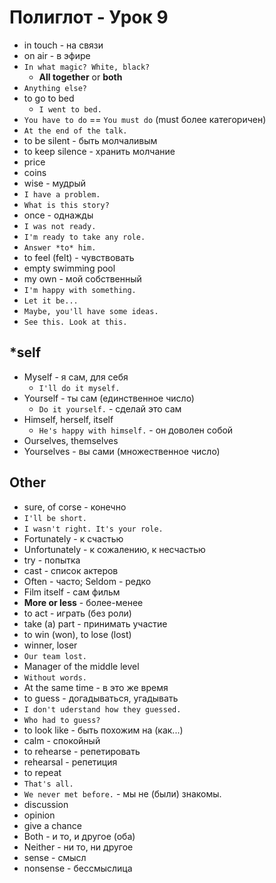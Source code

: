 # Полиглот - Урок 9
* in touch - на связи
* on air - в эфире
* `In what magic? White, black?`
    * **All together** or **both**
* `Anything else?`
* to go to bed
    * `I went to bed.`
* `You have to do` == `You must do` (must более категоричен)
* `At the end of the talk.`
* to be silent - быть молчаливым
* to keep silence - хранить молчание
* price
* coins
* wise - мудрый
* `I have a problem.`
* `What is this story?`
* once - однажды
* `I was not ready.`
* `I'm ready to take any role.`
* `Answer *to* him.`
* to feel (felt) - чувствовать
* empty swimming pool
* my own - мой собственный
* `I'm happy with something.`
* `Let it be...`
* `Maybe, you'll have some ideas.`
* `See this. Look at this.`

## *self
* Myself - я сам, для себя
    * `I'll do it myself.`
* Yourself - ты сам (единственное число)
    * `Do it yourself.` - сделай это сам
* Himself, herself, itself
    * `He's happy with himself.` - он доволен собой
* Ourselves, themselves
* Yourselves - вы сами (множественное число)

## Other
* sure, of corse - конечно
* `I'll be short.`
* `I wasn't right. It's your role.`
* Fortunately - к счастью
* Unfortunately - к сожалению, к несчастью
* try - попытка
* cast - список актеров
* Often - часто; Seldom - редко
* Film itself - сам фильм
* **More or less** - более-менее
* to act - играть (без роли)
* take (a) part - принимать участие
* to win (won), to lose (lost)
* winner, loser
* `Our team lost.`
* Manager of the middle level
* `Without words.`
* At the same time - в это же время
* to guess - догадываться, угадывать
* `I don't uderstand how they guessed.`
* `Who had to guess?`
* to look like - быть похожим на (как...)
* calm - спокойный
* to rehearse - репетировать
* rehearsal - репетиция
* to repeat
* `That's all.`
* `We never met before.` - мы не (были) знакомы.
* discussion
* opinion
* give a chance
* Both - и то, и другое (оба)
* Neither - ни то, ни другое
* sense - смысл
* nonsense - бессмыслица